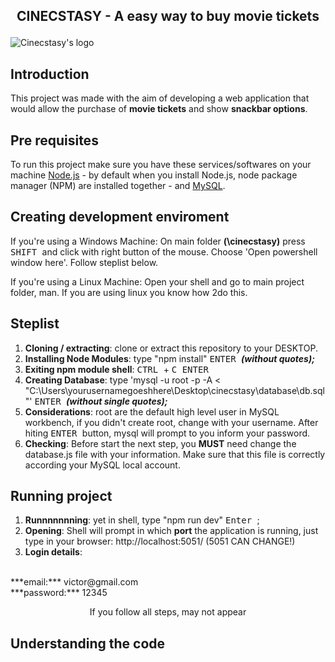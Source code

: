 ## <p align="center"> CINECSTASY - A easy way to buy movie tickets </p>
![Cinecstasy's logo](https://raw.githubusercontent.com/victorinknov/dump-files/80ce369f1cefbaec8e720349c564384129a31153/cinecstasy-logo.svg)

## Introduction 
This project was made with the aim of developing a web application that would allow the purchase of **movie tickets** and show **snackbar options**.

## Pre requisites
To run this project make sure you have these services/softwares on your machine [Node.js](https://nodejs.org/en/download/) - by default when you install Node.js, node package manager (NPM) are installed together - and [MySQL](https://dev.mysql.com/downloads/installer/).

## Creating development enviroment
If you're using a Windows Machine: 
On main folder **(\cinecstasy\)** press <kbd> SHIFT </kbd> and click with right button of the mouse. Choose 'Open powershell window here'. Follow steplist below.

If you're using a Linux Machine:
Open your shell and go to main project folder, man. If you are using linux you know how 2do this.

## Steplist
1. **Cloning / extracting**: clone or extract this repository to your DESKTOP. 
2. **Installing Node Modules**: type "npm install" <kbd> ENTER </kbd> ***(without quotes);***
3. **Exiting npm module shell**: <kbd> CTRL </kbd> + <kbd> C </kbd> <kbd> ENTER </kbd>
4. **Creating Database**: type 'mysql -u root -p -A < "C:\Users\yourusernamegoeshhere\Desktop\cinecstasy\database\db.sql"' <kbd> ENTER </kbd> ***(without single quotes);***
5. **Considerations**: root are the default high level user in MySQL workbench, if you didn't create root, change with your username. After hiting <kbd> ENTER </kbd> button, mysql will prompt to you inform your password.  
6. **Checking**: Before start the next step, you **MUST** need change the database.js file with your information. Make sure that this file is correctly according your MySQL local account. 

## Running project
1. **Runnnnnnning**: yet in shell, type "npm run dev" <kbd> Enter </kbd>;
2. **Opening**: Shell will prompt in which **port** the application is running, just type in your browser: http://localhost:5051/ (5051 CAN CHANGE!)
3. **Login details**: 
<br> 
***email:*** victor@gmail.com 
<br>
***password:*** 12345 
 <p align=center>If you follow all steps, may not appear</p>
 
## Understanding the code
